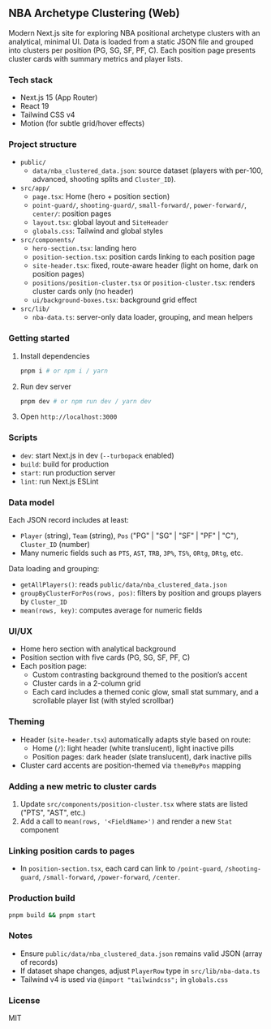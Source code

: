 ## NBA Archetype Clustering (Web)

Modern Next.js site for exploring NBA positional archetype clusters with an analytical, minimal UI. Data is loaded from a static JSON file and grouped into clusters per position (PG, SG, SF, PF, C). Each position page presents cluster cards with summary metrics and player lists.

### Tech stack

- Next.js 15 (App Router)
- React 19
- Tailwind CSS v4
- Motion (for subtle grid/hover effects)

### Project structure

- `public/`
  - `data/nba_clustered_data.json`: source dataset (players with per-100, advanced, shooting splits and `Cluster_ID`).
- `src/app/`
  - `page.tsx`: Home (hero + position section)
  - `point-guard/`, `shooting-guard/`, `small-forward/`, `power-forward/`, `center/`: position pages
  - `layout.tsx`: global layout and `SiteHeader`
  - `globals.css`: Tailwind and global styles
- `src/components/`
  - `hero-section.tsx`: landing hero
  - `position-section.tsx`: position cards linking to each position page
  - `site-header.tsx`: fixed, route-aware header (light on home, dark on position pages)
  - `positions/position-cluster.tsx` or `position-cluster.tsx`: renders cluster cards only (no header)
  - `ui/background-boxes.tsx`: background grid effect
- `src/lib/`
  - `nba-data.ts`: server-only data loader, grouping, and mean helpers

### Getting started

1. Install dependencies
   ```bash
   pnpm i # or npm i / yarn
   ```
2. Run dev server
   ```bash
   pnpm dev # or npm run dev / yarn dev
   ```
3. Open `http://localhost:3000`

### Scripts

- `dev`: start Next.js in dev (`--turbopack` enabled)
- `build`: build for production
- `start`: run production server
- `lint`: run Next.js ESLint

### Data model

Each JSON record includes at least:

- `Player` (string), `Team` (string), `Pos` ("PG" | "SG" | "SF" | "PF" | "C"), `Cluster_ID` (number)
- Many numeric fields such as `PTS`, `AST`, `TRB`, `3P%`, `TS%`, `ORtg`, `DRtg`, etc.

Data loading and grouping:

- `getAllPlayers()`: reads `public/data/nba_clustered_data.json`
- `groupByClusterForPos(rows, pos)`: filters by position and groups players by `Cluster_ID`
- `mean(rows, key)`: computes average for numeric fields

### UI/UX

- Home hero section with analytical background
- Position section with five cards (PG, SG, SF, PF, C)
- Each position page:
  - Custom contrasting background themed to the position’s accent
  - Cluster cards in a 2-column grid
  - Each card includes a themed conic glow, small stat summary, and a scrollable player list (with styled scrollbar)

### Theming

- Header (`site-header.tsx`) automatically adapts style based on route:
  - Home (`/`): light header (white translucent), light inactive pills
  - Position pages: dark header (slate translucent), dark inactive pills
- Cluster card accents are position-themed via `themeByPos` mapping

### Adding a new metric to cluster cards

1. Update `src/components/position-cluster.tsx` where stats are listed ("PTS", "AST", etc.)
2. Add a call to `mean(rows, '<FieldName>')` and render a new `Stat` component

### Linking position cards to pages

- In `position-section.tsx`, each card can link to `/point-guard`, `/shooting-guard`, `/small-forward`, `/power-forward`, `/center`.

### Production build

```bash
pnpm build && pnpm start
```

### Notes

- Ensure `public/data/nba_clustered_data.json` remains valid JSON (array of records)
- If dataset shape changes, adjust `PlayerRow` type in `src/lib/nba-data.ts`
- Tailwind v4 is used via `@import "tailwindcss";` in `globals.css`

### License

MIT
